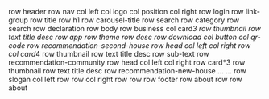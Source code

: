 row header
    row nav
        col left
            col logo
            col position
        col right
            row login
            row link-group
    row title
        row h1
        row carousel-title
    row search
        row category
        row search
    row declaration
row body
    row business
        col card*3
            row thumbnail
            row text
                title
                desc
    row app
        row theme
        row desc
        row download
            col button
            col qr-code
    row recommendation-second-house
        row head
            col left
            col right
        row
            col card*4
                row thumbnail
                row text
                    title
                    desc
                row sub-text
    row recommendation-community
        row head
            col left
            col right
        row card*3
            row thumbnail
            row text
                title
                desc
    row recommendation-new-house
        ...
        ...
    row slogan
        col left
            row
            row
        col right
            row
            row
row footer
    row about
    row 
    row about